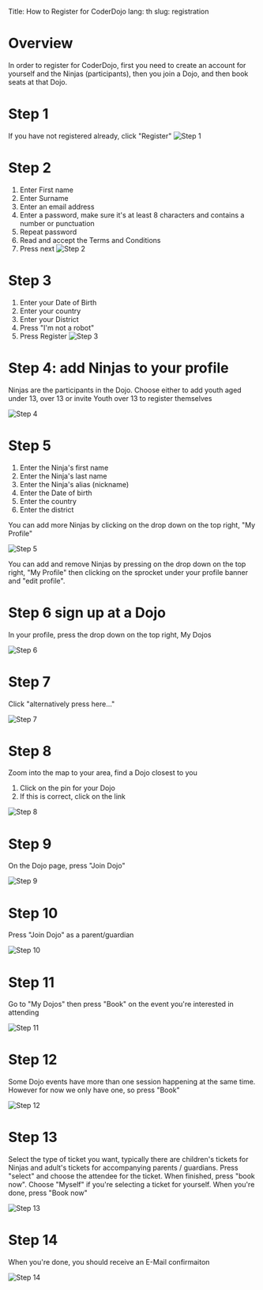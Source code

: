 Title:			How to Register for CoderDojo
lang:				th
slug:				registration


# Overview

In order to register for CoderDojo, first you need to create an account for yourself and the Ninjas (participants), then you join a Dojo, and then book seats at that Dojo.

# Step 1
If you have not registered already, click "Register"
![Step 1]({filename}/images/register/register_01.png)

# Step 2
1. Enter First name
2. Enter Surname
3. Enter an email address
4. Enter a password, make sure it's at least 8 characters and contains a number or punctuation
5. Repeat password
6. Read and accept the Terms and Conditions
7. Press next
![Step 2]({filename}/images/register/register_02.png)

# Step 3
1. Enter your Date of Birth
2. Enter your country
3. Enter your District
4. Press "I'm not a robot"
5. Press Register
![Step 3]({filename}/images/register/register_03.png)

# Step 4: add Ninjas to your profile

Ninjas are the participants in the Dojo. Choose either to add youth aged under 13, over 13 or invite Youth over 13 to register themselves

![Step 4]({filename}/images/register/register_04.png)

# Step 5

1. Enter the Ninja's first name
2. Enter the Ninja's last name
3. Enter the Ninja's alias (nickname)
4. Enter the Date of birth
5. Enter the country
6. Enter the district

You can add more Ninjas by clicking on the drop down on the top right, "My Profile"

![Step 5]({filename}/images/register/register_05.png)

You can add and remove Ninjas by pressing on the drop down on the top right, "My Profile" then clicking on the sprocket under your profile banner and "edit profile".

# Step 6 sign up at a Dojo

In your profile, press the drop down on the top right, My Dojos

![Step 6]({filename}/images/register/register_06.png)

# Step 7

Click "alternatively press here..."

![Step 7]({filename}/images/register/register_07.png)

# Step 8

Zoom into the map to your area, find a Dojo closest to you

1. Click on the pin for your Dojo
2. If this is correct, click on the link

![Step 8]({filename}/images/register/register_08.png)

# Step 9

On the Dojo page, press "Join Dojo"

![Step 9]({filename}/images/register/register_09.png)

# Step 10

Press "Join Dojo" as a parent/guardian

![Step 10]({filename}/images/register/register_10.png)

# Step 11

Go to "My Dojos" then press "Book" on the event you're interested in attending

![Step 11]({filename}/images/register/register_11.png)

# Step 12

Some Dojo events have more than one session happening at the same time. However for now we only have one, so press "Book"

![Step 12]({filename}/images/register/register_12.png)

# Step 13

Select the type of ticket you want, typically there are children's tickets for Ninjas and adult's tickets for accompanying parents / guardians. Press "select" and choose the attendee for the ticket. When finished, press "book now". Choose "Myself" if you're selecting a ticket for yourself. When you're done, press "Book now"

![Step 13]({filename}/images/register/register_13.png)

# Step 14

When you're done, you should receive an E-Mail confirmaiton

![Step 14]({filename}/images/register/register_14.png)




